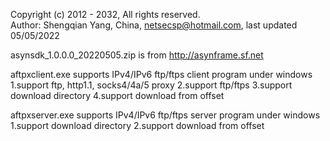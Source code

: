 Copyright (c) 2012 - 2032, All rights reserved.  
Author: Shengqian Yang, China, netsecsp@hotmail.com, last updated 05/05/2022 

asynsdk_1.0.0.0_20220505.zip is from http://asynframe.sf.net  

aftpxclient.exe
	supports IPv4/IPv6 ftp/ftps client program under windows  
	1.support ftp, http1.1, socks4/4a/5 proxy 
	2.support ftp/ftps 
	3.support download directory 
	4.support download from offset 

aftpxserver.exe 
	supports IPv4/IPv6 ftp/ftps server program under windows  
	1.support download directory 
	2.support download from offset 
